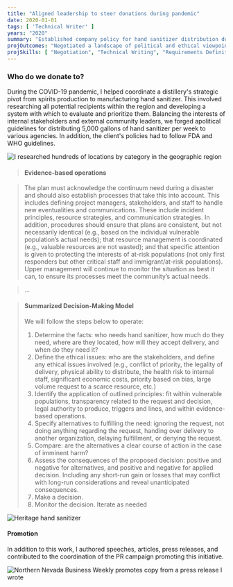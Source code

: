 ```yaml
---
title: "Aligned leadership to steer donations during pandemic"
date: 2020-01-01
tags: [ 'Technical Writer' ]
years: "2020"
summary: "Established company policy for hand sanitizer distribution during pandemic"
projOutcomes: "Negotiated a landscape of political and ethical viewpoints to unify a company's policy for donations during the COVID pandemic."
projSkills: [ "Negotiation", "Technical Writing", "Requirements Definition", "Research", "Critical Thinking" ]
---
```


### Who do we donate to?

During the COVID-19 pandemic, I helped coordinate a distillery's strategic pivot from spirits production to manufacturing hand sanitizer. This involved researching all potential recipients within the region and developing a system with which to evaluate and prioritize them. Balancing the interests of internal stakeholders and external community leaders, we forged apolitical guidelines for distributing 5,000 gallons of hand sanitizer per week to various agencies. In addition, the client's policies had to follow FDA and WHO guidelines. 

![I researched hundreds of locations by category in the geographic region](/sanitizer-research.webp)

> #### Evidence-based operations 

> The plan must acknowledge the continuum need during a disaster and should also establish processes that take this into account. This includes defining project managers, stakeholders, and staff to handle new eventualities and communications. These include incident principles, resource strategies, and communication strategies. 
> In addition, procedures should ensure that plans are consistent, but not necessarily identical (e.g., based on the individual vulnerable population’s actual needs); that resource management is coordinated (e.g., valuable resources are not wasted); and that specific attention is given to protecting the interests of at-risk populations (not only first responders but other critical staff and immigrant/at-risk populations).
> Upper management will continue to monitor the situation as best it can, to ensure its processes meet the community’s actual needs. 

> …

> #### Summarized Decision-Making Model  
> We will follow the steps below to operate:  
> 1. Determine the facts: who needs hand sanitizer, how much do they need, where are they located, how will they accept delivery, and when do they need it?    
> 2. Define the ethical issues: who are the stakeholders, and define any ethical issues involved (e.g., conflict of priority, the legality of delivery, physical ability to distribute, the health risk to internal staff, significant economic costs, priority based on bias, large volume request to a scarce resource, etc.)   
> 3. Identify the application of outlined principles: fit within vulnerable populations, transparency related to the request and decision, legal authority to produce, triggers and lines, and within evidence-based operations.   
> 4. Specify alternatives to fulfilling the need: ignoring the request, not doing anything regarding the request, handing over delivery to another organization, delaying fulfillment, or denying the request.   
> 5. Compare: are the alternatives a clear course of action in the case of imminent harm?   
> 6. Assess the consequences of the proposed decision: positive and negative for alternatives, and positive and negative for applied decision. Including any short-run gain or losses that may conflict with long-run considerations and reveal unanticipated consequences.  
> 7. Make a decision.   
> 8. Monitor the decision. Iterate as needed

![Heritage hand sanitizer](/hand-sanitizer.webp)

#### Promotion

In addition to this work, I authored speeches, articles, press releases, and contributed to the coordination of the PR campaign promoting this initiative.

![Northern Nevada Business Weekly promotes copy from a press release I wrote](/hand-sanitizer-press.webp)